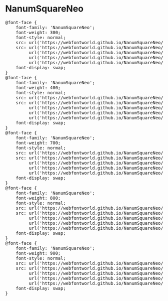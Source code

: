 # NanumSquareNeo


<pre>
@font-face {
    font-family: 'NanumSquareNeo';
    font-weight: 300;
    font-style: normal;
    src: url('https://webfontworld.github.io/NanumSquareNeo/NanumSquareNeo-aLt.eot');
    src: url('https://webfontworld.github.io/NanumSquareNeo/NanumSquareNeo-aLt.eot?#iefix') format('embedded-opentype'),
         url('https://webfontworld.github.io/NanumSquareNeo/NanumSquareNeo-aLt.woff2') format('woff2'),
         url('https://webfontworld.github.io/NanumSquareNeo/NanumSquareNeo-aLt.woff') format('woff'),
         url('https://webfontworld.github.io/NanumSquareNeo/NanumSquareNeo-aLt.ttf') format("truetype");
    font-display: swap;
} 
@font-face {
    font-family: 'NanumSquareNeo';
    font-weight: 400;
    font-style: normal;
    src: url('https://webfontworld.github.io/NanumSquareNeo/NanumSquareNeo-bRg.eot');
    src: url('https://webfontworld.github.io/NanumSquareNeo/NanumSquareNeo-bRg.eot?#iefix') format('embedded-opentype'),
         url('https://webfontworld.github.io/NanumSquareNeo/NanumSquareNeo-bRg.woff2') format('woff2'),
         url('https://webfontworld.github.io/NanumSquareNeo/NanumSquareNeo-bRg.woff') format('woff'),
         url('https://webfontworld.github.io/NanumSquareNeo/NanumSquareNeo-bRg.ttf') format("truetype");
    font-display: swap;
} 
@font-face {
    font-family: 'NanumSquareNeo';
    font-weight: 700;
    font-style: normal;
    src: url('https://webfontworld.github.io/NanumSquareNeo/NanumSquareNeo-cBd.eot');
    src: url('https://webfontworld.github.io/NanumSquareNeo/NanumSquareNeo-cBd.eot?#iefix') format('embedded-opentype'),
         url('https://webfontworld.github.io/NanumSquareNeo/NanumSquareNeo-cBd.woff2') format('woff2'),
         url('https://webfontworld.github.io/NanumSquareNeo/NanumSquareNeo-cBd.woff') format('woff'),
         url('https://webfontworld.github.io/NanumSquareNeo/NanumSquareNeo-cBd.ttf') format("truetype");
    font-display: swap;
} 
@font-face {
    font-family: 'NanumSquareNeo';
    font-weight: 800;
    font-style: normal;
    src: url('https://webfontworld.github.io/NanumSquareNeo/NanumSquareNeo-dEb.eot');
    src: url('https://webfontworld.github.io/NanumSquareNeo/NanumSquareNeo-dEb.eot?#iefix') format('embedded-opentype'),
         url('https://webfontworld.github.io/NanumSquareNeo/NanumSquareNeo-dEb.woff2') format('woff2'),
         url('https://webfontworld.github.io/NanumSquareNeo/NanumSquareNeo-dEb.woff') format('woff'),
         url('https://webfontworld.github.io/NanumSquareNeo/NanumSquareNeo-dEb.ttf') format("truetype");
    font-display: swap;
} 
@font-face {
    font-family: 'NanumSquareNeo';
    font-weight: 900;
    font-style: normal;
    src: url('https://webfontworld.github.io/NanumSquareNeo/NanumSquareNeo-eHv.eot');
    src: url('https://webfontworld.github.io/NanumSquareNeo/NanumSquareNeo-eHv.eot?#iefix') format('embedded-opentype'),
         url('https://webfontworld.github.io/NanumSquareNeo/NanumSquareNeo-eHv.woff2') format('woff2'),
         url('https://webfontworld.github.io/NanumSquareNeo/NanumSquareNeo-eHv.woff') format('woff'),
         url('https://webfontworld.github.io/NanumSquareNeo/NanumSquareNeo-eHv.ttf') format("truetype");
    font-display: swap;
} 


</pre>
